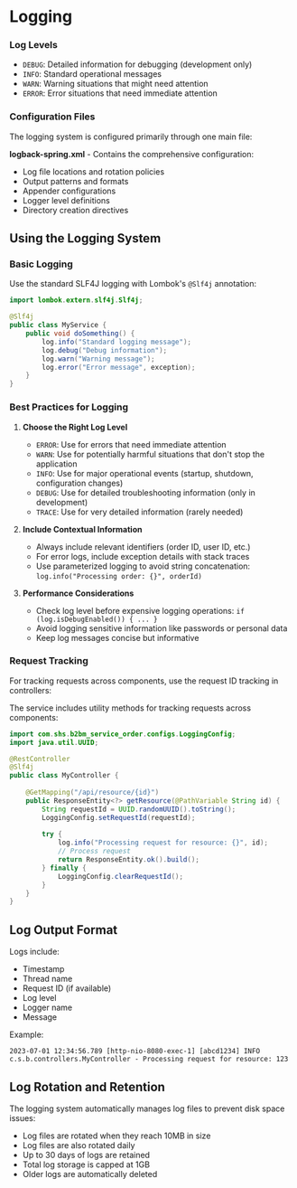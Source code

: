 # Logging

### Log Levels

- `DEBUG`: Detailed information for debugging (development only)
- `INFO`: Standard operational messages
- `WARN`: Warning situations that might need attention
- `ERROR`: Error situations that need immediate attention

### Configuration Files

The logging system is configured primarily through one main file:

**logback-spring.xml** - Contains the comprehensive configuration:
- Log file locations and rotation policies
- Output patterns and formats
- Appender configurations
- Logger level definitions
- Directory creation directives

## Using the Logging System

### Basic Logging

Use the standard SLF4J logging with Lombok's `@Slf4j` annotation:

```java
import lombok.extern.slf4j.Slf4j;

@Slf4j
public class MyService {
    public void doSomething() {
        log.info("Standard logging message");
        log.debug("Debug information");
        log.warn("Warning message");
        log.error("Error message", exception);
    }
}
```

### Best Practices for Logging

1. **Choose the Right Log Level**
    - `ERROR`: Use for errors that need immediate attention
    - `WARN`: Use for potentially harmful situations that don't stop the application
    - `INFO`: Use for major operational events (startup, shutdown, configuration changes)
    - `DEBUG`: Use for detailed troubleshooting information (only in development)
    - `TRACE`: Use for very detailed information (rarely needed)

2. **Include Contextual Information**
    - Always include relevant identifiers (order ID, user ID, etc.)
    - For error logs, include exception details with stack traces
    - Use parameterized logging to avoid string concatenation: `log.info("Processing order: {}", orderId)`

3. **Performance Considerations**
    - Check log level before expensive logging operations: `if (log.isDebugEnabled()) { ... }`
    - Avoid logging sensitive information like passwords or personal data
    - Keep log messages concise but informative

### Request Tracking

For tracking requests across components, use the request ID tracking in controllers:

The service includes utility methods for tracking requests across components:

```java
import com.shs.b2bm_service_order.configs.LoggingConfig;
import java.util.UUID;

@RestController
@Slf4j
public class MyController {
    
    @GetMapping("/api/resource/{id}")
    public ResponseEntity<?> getResource(@PathVariable String id) {
        String requestId = UUID.randomUUID().toString();
        LoggingConfig.setRequestId(requestId);
        
        try {
            log.info("Processing request for resource: {}", id);
            // Process request
            return ResponseEntity.ok().build();
        } finally {
            LoggingConfig.clearRequestId();
        }
    }
}
```

## Log Output Format

Logs include:
- Timestamp
- Thread name
- Request ID (if available)
- Log level
- Logger name
- Message

Example:
```
2023-07-01 12:34:56.789 [http-nio-8080-exec-1] [abcd1234] INFO  c.s.b.controllers.MyController - Processing request for resource: 123
```

## Log Rotation and Retention

The logging system automatically manages log files to prevent disk space issues:

- Log files are rotated when they reach 10MB in size
- Log files are also rotated daily
- Up to 30 days of logs are retained
- Total log storage is capped at 1GB
- Older logs are automatically deleted